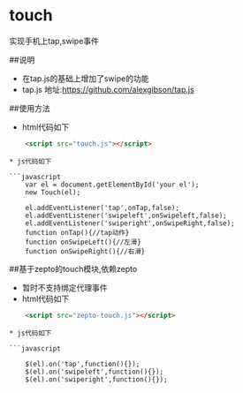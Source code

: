 touch
=====

实现手机上tap,swipe事件

##说明
 *  在tap.js的基础上增加了swipe的功能
 *  tap.js 地址:https://github.com/alexgibson/tap.js

##使用方法
* html代码如下

```html
	<script src="touch.js"></script>
```
```
* js代码如下

```javascript
	var el = document.getElementById('your el');
	new Touch(el);

	el.addEventListener('tap',onTap,false);
	el.addEventListener('swipeleft',onSwipeleft,false);
	el.addEventListener('swiperight',onSwipeRight,false);
	function onTap(){//tap动作}
	function onSwipeLeft(){//左滑}
	function onSwipeRight(){//右滑}

```
##基于zepto的touch模块,依赖zepto
* 暂时不支持绑定代理事件
* html代码如下

```html
	<script src="zepto-touch.js"></script>
```
```
* js代码如下

```javascript

	$(el).on('tap',function(){});
	$(el).on('swipeleft',function(){});
	$(el).on('swiperight',function(){});
```